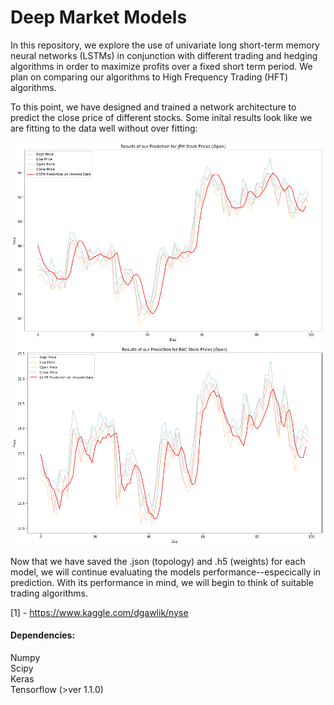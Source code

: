 # Deep Market Models

In this repository, we explore the use of univariate long short-term memory neural networks (LSTMs) in conjunction with different trading and hedging algorithms in order to maximize profits over a fixed short term period. We plan on comparing our algorithms to High Frequency Trading (HFT) algorithms. 

To this point, we have designed and trained a network architecture to predict the close price of different stocks. Some inital results look like we are fitting to the data well without over fitting:

![](MarketFits/download%209.png)
![](/MarketFits/download%2011.png "BAC Model Fit")

Now that we have saved the .json (topology) and .h5 (weights) for each model, we will continue evaluating the models performance--especically in prediction. With its performance in mind, we will begin to think of suitable trading algorithms. 

[1] - https://www.kaggle.com/dgawlik/nyse

#### Dependencies:
Numpy <br /> 
Scipy <br /> 
Keras  <br /> 
Tensorflow (>ver 1.1.0) <br /> 
